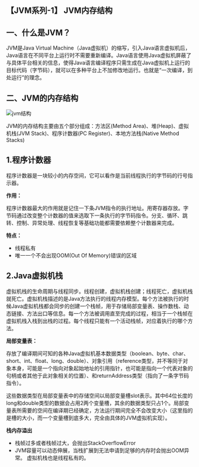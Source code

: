 ## 【JVM系列-1】 JVM内存结构



## 一、什么是JVM？

JVM是Java Virtual Machine（Java虚拟机）的缩写，引入Java语言虚拟机后，Java语言在不同平台上运行时不需要重新编译。Java语言使用Java虚拟机屏蔽了与具体平台相关的信息，使得Java语言编译程序只需生成在Java虚拟机上运行的目标代码（字节码），就可以在多种平台上不加修改地运行。也就是“一次编译，到处运行”的理念。

## 二、JVM的内存结构

![jvm结构](http://badwomen.asia/jvm结构.png)

JVM的内存结构主要由五个部分组成：方法区(Method Area)、堆(Heap)、虚拟机栈(JVM Stack)、程序计数器(PC Register)、本地方法栈(Native Method Stacks)

## 1.程序计数器

程序计数器是一块较小的内存空间，它可以看作是当前线程执行的字节码的行号指示器。

**作用：**

程序计数器最大的作用就是记住一下条JVM指令的执行地址。用寄存器存放。字节码通过改变整个计数器的值来选取下一条执行的字节码指令。分支、循环、跳转、控制、异常处理、线程恢复等基础功能都需要依赖整个计数器来完成。

**特点：**

- 线程私有
- 唯一一个不会出现OOM(Out Of Memory)错误的区域

## 2.Java虚拟机栈

虚拟机栈的生命周期与线程同步。线程创建，虚拟机栈创建；线程死亡，虚拟机栈就死亡。虚拟机栈描述的是Java方法执行的线程内存模型。每个方法被执行的时候Java虚拟机栈都会同步的创建一个栈帧，用于存储局部变量表、操作数栈、动态链接、方法出口等信息。每一个方法被调用直至完成的过程，相当于一个栈帧在虚拟机栈入栈到出栈的过程。每个线程只能有一个活动栈帧，对应着执行的哪个方法。

**局部变量表：**

存放了编译期间可知的各种Java虚拟机基本数据类型（boolean、byte、char、short、int、float、long、double）、对象引用（reference类型，并不等同于对象本身，可能是一个指向对象起始地址的引用指针，也可能是指向一个代表对象的句柄或者其他于此对象相关的位置）、和returnAddress类型（指向了一条字节码指令）。

这些数据类型在局部变量表中的存储空间以局部变量槽slot表示。其中64位长度的long和double类型的数据会占用2两个变量槽，其余的数据类型只占1个。局部变量表所需要的空间在编译期已经确定，方法运行期间完全不会改变大小（这里指的是槽的大小，而一个变量槽到底多大，完全由具体的JVM虚拟机实现）。

**栈内存溢出**

- 栈帧过多或者栈帧过大，会抛出StackOverflowError
- JVM容量可以动态伸展，当栈扩展到无法申请到足够的内存时会抛出OOM异常。
  虚拟机栈也是线程私有的。